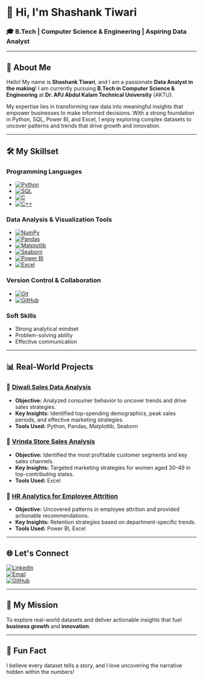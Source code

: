# 👋 Hi, I'm Shashank Tiwari  

### 🎓 B.Tech | Computer Science & Engineering | Aspiring Data Analyst  

---

## 🌟 About Me  

Hello! My name is **Shashank Tiwari**, and I am a passionate **Data Analyst in the making**! 
I am currently pursuing **B.Tech in Computer Science & Engineering** at **Dr. APJ Abdul Kalam Technical University** (AKTU).  

My expertise lies in transforming raw data into meaningful insights that empower businesses to make informed decisions. 
With a strong foundation in Python, SQL, Power BI, and Excel, I enjoy exploring complex datasets to uncover patterns and trends that drive growth and innovation.  

---

## 🛠️ My Skillset  

### **Programming Languages**  
- [![Python](https://img.shields.io/badge/Python-3776AB?style=flat&logo=python&logoColor=white)](https://docs.python.org/3/)  
- [![SQL](https://img.shields.io/badge/SQL-003B57?style=flat&logo=postgresql&logoColor=white)](https://www.postgresql.org/docs/)  
- [![C](https://img.shields.io/badge/C-A8B9CC?style=flat&logo=c&logoColor=white)](https://devdocs.io/c/)  
- [![C++](https://img.shields.io/badge/C++-00599C?style=flat&logo=c%2B%2B&logoColor=white)](https://cplusplus.com/doc/tutorial/)  

### **Data Analysis & Visualization Tools**  
- [![NumPy](https://img.shields.io/badge/NumPy-013243?style=flat&logo=numpy&logoColor=white)](https://numpy.org/doc/)  
- [![Pandas](https://img.shields.io/badge/Pandas-150458?style=flat&logo=pandas&logoColor=white)](https://pandas.pydata.org/docs/)  
- [![Matplotlib](https://img.shields.io/badge/Matplotlib-11557C?style=flat&logoColor=white)](https://matplotlib.org/stable/contents.html)  
- [![Seaborn](https://img.shields.io/badge/Seaborn-3776AB?style=flat&logoColor=white)](https://seaborn.pydata.org/)  
- [![Power BI](https://img.shields.io/badge/PowerBI-F2C811?style=flat&logo=power-bi&logoColor=black)](https://powerbi.microsoft.com/)  
- [![Excel](https://img.shields.io/badge/Excel-217346?style=flat&logo=microsoft-excel&logoColor=white)](https://support.microsoft.com/en-us/excel)  

### **Version Control & Collaboration**  
- [![Git](https://img.shields.io/badge/Git-F05032?style=flat&logo=git&logoColor=white)](https://git-scm.com/doc)  
- [![GitHub](https://img.shields.io/badge/GitHub-181717?style=flat&logo=github&logoColor=white)](https://docs.github.com/)  

### **Soft Skills**  
- Strong analytical mindset  
- Problem-solving ability  
- Effective communication  

---

## 📊 Real-World Projects  

### 🔹 [Diwali Sales Data Analysis](https://github.com/sshankt/Diwali_Sales_data)  
- **Objective:** Analyzed consumer behavior to uncover trends and drive sales strategies.  
- **Key Insights:** Identified top-spending demographics, peak sales periods, and effective marketing strategies.  
- **Tools Used:** Python, Pandas, Matplotlib, Seaborn  

### 🔹 [Vrinda Store Sales Analysis](https://github.com/sshankt/Vrinda_sales_Dashboard)  
- **Objective:** Identified the most profitable customer segments and key sales channels.  
- **Key Insights:** Targeted marketing strategies for women aged 30–49 in top-contributing states.  
- **Tools Used:** Excel  

### 🔹 [HR Analytics for Employee Attrition](https://github.com/sshankt/HR_Analytics_PowerBi)  
- **Objective:** Uncovered patterns in employee attrition and provided actionable recommendations.  
- **Key Insights:** Retention strategies based on department-specific trends.  
- **Tools Used:** Power BI, Excel  

---

## 🌐 Let's Connect  

[![LinkedIn](https://img.shields.io/badge/LinkedIn-0A66C2?style=for-the-badge&logo=linkedin&logoColor=white)](https://www.linkedin.com/in/sshankt/)  
[![Email](https://img.shields.io/badge/Gmail-D14836?style=for-the-badge&logo=gmail&logoColor=white)](mailto:shashank.corpconnect@gmail.com)  
[![GitHub](https://img.shields.io/badge/GitHub-181717?style=for-the-badge&logo=github&logoColor=white)](https://github.com/sshankt)  

---

## 🚀 My Mission  

To explore real-world datasets and deliver actionable insights that fuel **business growth** and **innovation**.  

---

## 🎯 Fun Fact  

I believe every dataset tells a story, and I love uncovering the narrative hidden within the numbers!  
